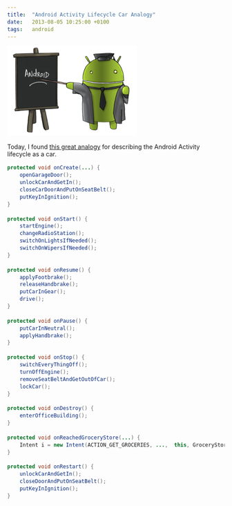 ```yaml
---
title:  "Android Activity Lifecycle Car Analogy"
date: 	2013-08-05 10:25:00 +0100
tags: 	android
---
```



![Counter](/assets/blog/2013-08-05-android.png)


Today, I found [this great analogy](http://stackoverflow.com/questions/4553605/difference-between-onstart-and-onresume)
for describing the Android Activity lifecycle as a car.

```java
protected void onCreate(...) {
    openGarageDoor();
    unlockCarAndGetIn();
    closeCarDoorAndPutOnSeatBelt();
    putKeyInIgnition();
}

protected void onStart() {
    startEngine();
    changeRadioStation();
    switchOnLightsIfNeeded();
    switchOnWipersIfNeeded();
}

protected void onResume() {
    applyFootbrake();
    releaseHandbrake();
    putCarInGear();
    drive();
}

protected void onPause() {
    putCarInNeutral();
    applyHandbrake();
}

protected void onStop() {
    switchEveryThingOff();
    turnOffEngine();
    removeSeatBeltAndGetOutOfCar();
    lockCar();
}

protected void onDestroy() {
    enterOfficeBuilding();
}

protected void onReachedGroceryStore(...) {
    Intent i = new Intent(ACTION_GET_GROCERIES, ...,  this, GroceryStoreActivity.class);
}

protected void onRestart() {
    unlockCarAndGetIn();
    closeDoorAndPutOnSeatBelt();
    putKeyInIgnition();
}
```